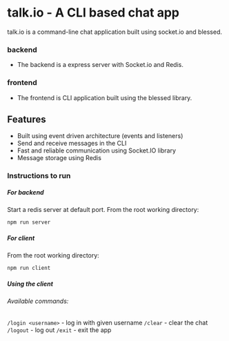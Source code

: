 # talk.io - A CLI based chat app

talk.io is a command-line chat application built using socket.io and blessed.

### backend

-   The backend is a express server with Socket.io and Redis.

### frontend

-   The frontend is CLI application built using the blessed library.

## Features

-   Built using event driven architecture (events and listeners)
-   Send and receive messages in the CLI
-   Fast and reliable communication using Socket.IO library
-   Message storage using Redis

### Instructions to run

##### For backend
Start a redis server at default port.
From the root working directory:
```sh
npm run server
```

##### For client
From the root working directory:
```sh
npm run client
```

##### Using the client
###### Available commands:
`/login <username>` - log in with given username
`/clear` - clear the chat
`/logout` -  log out
`/exit` - exit the app


